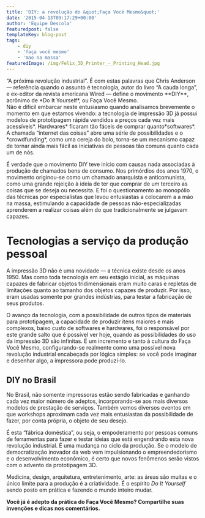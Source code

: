```yaml
---
title: 'DIY: a revolução do &quot;Faça Você Mesmo&quot;'
date: '2015-04-13T09:17:29+00:00'
author: 'Equipe Descola'
featuredpost: false
templateKey: blog-post
tags:
    - diy
    - 'faça você mesmo'
    - 'mao na massa'
featuredImage: /img/Felix_3D_Printer_-_Printing_Head.jpg
---
```

<div class="form-group">“A próxima revolução industrial”. É com estas palavras que Chris Anderson — referência quando o assunto é tecnologia, autor do livro “A cauda longa”, e ex-editor da revista americana Wired — define o movimento **DIY**, acrônimo de *Do It Yourself*, ou Faça Você Mesmo.</div><div class="offer-content ng-binding ng-scope">Não é difícil embarcar neste entusiasmo quando analisamos brevemente o momento em que estamos vivendo: a tecnologia de impressão 3D já possui modelos de prototipagem rápida vendidos a preços cada vez mais acessíveis*. Hardwares* ficaram tão fáceis de comprar quanto*softwares*. A chamada “internet das coisas” abre uma série de possibilidades e o *crowdfunding*, como uma cereja do bolo, torna-se um mecanismo capaz de tornar ainda mais fácil as iniciativas de pessoas tão comuns quanto cada um de nós.

É verdade que o movimento DIY teve início com causas nada associadas à produção de chamados bens de consumo. Nos primórdios dos anos 1970, o movimento originou-se como um chamado anarquista e anticomunista, como uma grande rejeição à ideia de ter que comprar de um terceiro as coisas que se deseja ou necessita. E foi o questionamento ao monopólio das técnicas por especialistas que levou entusiastas a colocarem a a mão na massa, estimulando a capacidade de pessoas não-especializadas aprenderem a realizar coisas além do que tradicionalmente se julgavam capazes.

**Tecnologias a serviço da produção pessoal**
=============================================

A impressão 3D não é uma novidade — a técnica existe desde os anos 1950. Mas como toda tecnologia em seu estágio inicial, as máquinas capazes de fabricar objetos tridimensionais eram muito caras e repletas de limitações quanto ao tamanho dos objetos capazes de produzir. Por isso, eram usadas somente por grandes indústrias, para testar a fabricação de seus produtos.

O avanço da tecnologia, com a possibilidade de outros tipos de materiais para prototipagem, a capacidade de produzir itens maiores e mais complexos, baixo custo de softwares e hardwares, foi o responsável por este grande salto que é possível ver hoje, quando as possibilidades do uso da impressão 3D são infinitas. É um incremento e tanto à cultura do Faça Você Mesmo, configurando-se realmente como uma possível nova revolução industrial encabeçada por lógica simples: se você pode imaginar e desenhar algo, a impressora pode produzi-lo.

DIY no Brasil
-------------

No Brasil, não somente impressoras estão sendo fabricadas e ganhando cada vez maior número de adeptos, incorporando-se aos mais diversos modelos de prestação de serviços. Também vemos diversos eventos em que workshops aproximam cada vez mais entusiastas da possibilidade de fazer, por conta própria, o objeto de seu desejo.

É esta “fábrica doméstica”, ou seja, o empoderamento por pessoas comuns de ferramentas para fazer e testar ideias que está engendrando esta nova revolução industrial. É uma mudança no ciclo da produção. Se o modelo de democratização inovador da web vem impulsionando o empreendedorismo e o desenvolvimento econômico, é certo que novos fenômenos serão vistos com o advento da prototipagem 3D.

Medicina, design, arquitetura, entretenimento, arte: as áreas são muitas e o único limite para a produção é a criatividade. É o espírito *Do It Yourself* sendo posto em prática e fazendo o mundo inteiro mudar.

**Você já é adepto da prática do Faça Você Mesmo? Compartilhe suas invenções e dicas nos comentários.**

</div>